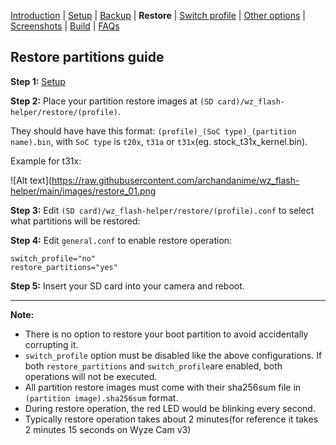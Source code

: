 [Introduction](README.md) | [Setup](README_setup.md) | [Backup](README_backup.md) | **Restore** | [Switch profile](README_switch_profile.md) | [Other options](README_other_options.md) | [Screenshots](README_screenshots.md) | [Build](README_build.md) | [FAQs](README_FAQs.md)



## Restore partitions guide

**Step 1:** [Setup](README_setup.md)

**Step 2:** Place your partition restore images at `(SD card)/wz_flash-helper/restore/(profile)`.

They should have have this format: `(profile)_(SoC type)_(partition name).bin`, with `SoC type` is `t20x`, `t31a` or `t31x`(eg. stock_t31x_kernel.bin).

Example for t31x:

![Alt text](https://raw.githubusercontent.com/archandanime/wz_flash-helper/main/images/restore_01.png

**Step 3:** Edit `(SD card)/wz_flash-helper/restore/(profile).conf` to select what partitions will be restored:

**Step 4:** Edit `general.conf` to enable restore operation:
```
switch_profile="no"
restore_partitions="yes"
```
**Step 5:** Insert your SD card into your camera and reboot.


-----
**Note:**
- There is no option to restore your boot partition to avoid accidentally corrupting it.
- `switch_profile` option must be disabled like the above configurations. If both `restore_partitions` and `switch_profile`are enabled, both operations will not be executed.
- All partition restore images must come with their sha256sum file in `(partition image).sha256sum` format.
- During restore operation, the red LED would be blinking every second.
- Typically restore operation takes about 2 minutes(for reference it takes 2 minutes 15 seconds on Wyze Cam v3)

